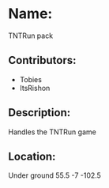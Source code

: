 # Name:
TNTRun pack

## Contributors:
- Tobies
- ItsRishon

## Description:
Handles the TNTRun game

## Location:
Under ground 55.5 -7 -102.5
